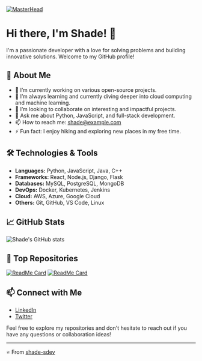 [![MasterHead](https://i.imgur.com/PPkkAez.jpg)]([https://kieran.app](https://github.com/shade-sdev))
# Hi there, I'm Shade! 👋

I'm a passionate developer with a love for solving problems and building innovative solutions. Welcome to my GitHub profile!

## 💼 About Me

- 🔭 I’m currently working on various open-source projects.
- 🌱 I’m always learning and currently diving deeper into cloud computing and machine learning.
- 👯 I’m looking to collaborate on interesting and impactful projects.
- 💬 Ask me about Python, JavaScript, and full-stack development.
- 📫 How to reach me: [shade@example.com](mailto:shade@example.com)
- ⚡ Fun fact: I enjoy hiking and exploring new places in my free time.

## 🛠 Technologies & Tools

- **Languages:** Python, JavaScript, Java, C++
- **Frameworks:** React, Node.js, Django, Flask
- **Databases:** MySQL, PostgreSQL, MongoDB
- **DevOps:** Docker, Kubernetes, Jenkins
- **Cloud:** AWS, Azure, Google Cloud
- **Others:** Git, GitHub, VS Code, Linux

## 📈 GitHub Stats

![Shade's GitHub stats](https://github-readme-stats.vercel.app/api?username=shade-sdev&show_icons=true&theme=radical)

## 🌟 Top Repositories

[![ReadMe Card](https://github-readme-stats.vercel.app/api/pin/?username=shade-sdev&repo=awesome-project&theme=radical)](https://github.com/shade-sdev/awesome-project)
[![ReadMe Card](https://github-readme-stats.vercel.app/api/pin/?username=shade-sdev&repo=another-cool-project&theme=radical)](https://github.com/shade-sdev/another-cool-project)

## 📫 Connect with Me

- [LinkedIn](https://www.linkedin.com/in/shade-sdev)
- [Twitter](https://twitter.com/shade_sdev)

Feel free to explore my repositories and don't hesitate to reach out if you have any questions or collaboration ideas!

---

⭐️ From [shade-sdev](https://github.com/shade-sdev)
